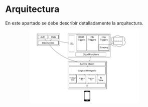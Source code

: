 # Arquitectura

En este apartado se debe describir detalladamente la arquitectura.

<p align="center">
  <img src = "../images/Arquitectura.png" width=350>
</p>

